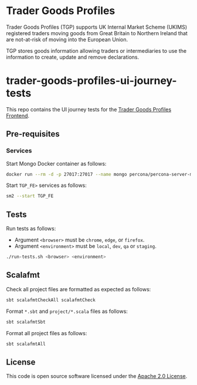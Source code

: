 # Trader Goods Profiles

Trader Goods Profiles (TGP) supports UK Internal Market Scheme (UKIMS) registered traders moving goods from Great Britain to Northern Ireland that are not-at-risk of moving into the European Union.

TGP stores goods information allowing traders or intermediaries to use the information to create, update and remove declarations.

# trader-goods-profiles-ui-journey-tests

This repo contains the UI journey tests for the [Trader Goods Profiles Frontend](https://github.com/hmrc/trader-goods-profiles-frontend).

## Pre-requisites

### Services

Start Mongo Docker container as follows:

```bash
docker run --rm -d -p 27017:27017 --name mongo percona/percona-server-mongodb:5.0
```

Start `TGP_FE>` services as follows:

```bash
sm2 --start TGP_FE
```

## Tests

Run tests as follows:

* Argument `<browser>` must be `chrome`, `edge`, or `firefox`.
* Argument `<environment>` must be `local`, `dev`, `qa` or `staging`.

```bash
./run-tests.sh <browser> <environment>
```

## Scalafmt

Check all project files are formatted as expected as follows:

```bash
sbt scalafmtCheckAll scalafmtCheck
```

Format `*.sbt` and `project/*.scala` files as follows:

```bash
sbt scalafmtSbt
```

Format all project files as follows:

```bash
sbt scalafmtAll
```

## License

This code is open source software licensed under the [Apache 2.0 License]("http://www.apache.org/licenses/LICENSE-2.0.html").
